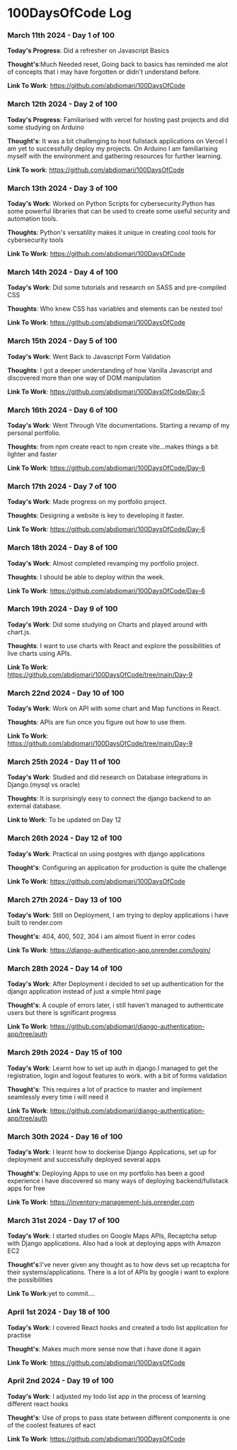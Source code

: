 # 100DaysOfCode Log 

### March 11th 2024 - Day 1 of 100

**Today's Progress**: Did a refresher on Javascript Basics

**Thought's**:Much Needed reset, Going back to basics has reminded me 
alot of concepts that i may have forgotten or didn't understand before.

**Link To Work**: https://github.com/abdiomari/100DaysOfCode

### March 12th 2024 - Day 2 of 100

**Today's Progress**: Familiarised with vercel for hosting past projects 
    and did some studying on Arduino 

**Thought's**: It was a bit challenging to host fullstack applications on Vercel
I am yet to successfully deploy my projects. On Arduino I am familiarising myself with the environment
and gathering resources for further learning.

**Link To work**: https://github.com/abdiomari/100DaysOfCode

### March 13th 2024 - Day 3 of 100

**Today's Work**: Worked on Python Scripts for cybersecurity.Python has some powerful libraries 
that can be used to create some useful security and automation tools.

**Thoughts**: Python's versatility makes it unique in creating cool tools for cybersecurity tools 

**Link To Work**: https://github.com/abdiomari/100DaysOfCode

### March 14th 2024 - Day 4 of 100

**Today's Work**: Did some tutorials and research on SASS and pre-compiled CSS

**Thoughts**: Who knew CSS has variables and elements can be nested too!

**Link To Work**: https://github.com/abdiomari/100DaysOfCode


### March 15th 2024 - Day 5 of 100

**Today's Work**: Went Back to Javascript Form Validation

**Thoughts**: I got a deeper understanding of how Vanilla Javascript and discovered more than one way of DOM manipulation

**Link To Work**: https://github.com/abdiomari/100DaysOfCode/Day-5


### March 16th 2024 - Day 6 of 100

**Today's Work**: Went Through Vite documentations. Starting a revamp of my personal portfolio.

**Thoughts**: from npm create react to npm create vite...makes things a bit lighter and faster

**Link To Work**: https://github.com/abdiomari/100DaysOfCode/Day-6


### March 17th 2024 - Day 7 of 100

**Today's Work**: Made progress on my portfolio project.

**Thoughts**: Designing a website is key to developing it faster.

**Link To Work**: https://github.com/abdiomari/100DaysOfCode/Day-6


### March 18th 2024 - Day 8 of 100

**Today's Work**: Almost completed revamping my portfolio project.

**Thoughts**: I should be able to deploy within the week.

**Link To Work**: https://github.com/abdiomari/100DaysOfCode/Day-6

### March 19th 2024 - Day 9 of 100

**Today's Work**: Did some studying on Charts and played around with chart.js.

**Thoughts**: I want to use charts with React and explore the possibilities of live charts using APIs.

**Link To Work**: https://github.com/abdiomari/100DaysOfCode/tree/main/Day-9


### March 22nd 2024 - Day 10 of 100

**Today's Work**: Work on API with some chart and Map functions in React.

**Thoughts**: APIs are fun once you figure out how to use them.

**Link To Work**: https://github.com/abdiomari/100DaysOfCode/tree/main/Day-9


### March 25th 2024 - Day 11 of 100

**Today's Work**: Studied and did research on Database integrations in Django.(mysql vs oracle)

**Thoughts**: It is surprisingly easy to connect the django backend to an external database.

**Link to Work**: To be updated on Day 12

### March 26th 2024 - Day 12 of 100

**Today's Work**: Practical on using postgres with django applications

**Thought's**: Configuring an application for production is quite the challenge

**Link To Work**: https://github.com/abdiomari/100DaysOfCode


### March 27th 2024 - Day 13 of 100

**Today's Work**: Still on Deployment, I am trying to deploy applications i have built to render.com

**Thought's**: 404, 400, 502, 304 i am almost fluent in error codes 

**Link To Work**: https://django-authentication-app.onrender.com/login/

### March 28th 2024 - Day 14 of 100

**Today's Work**: After Deployment i decided to set up authentication for the django application instead of just a simple html page

**Thought's**: A couple of errors later, i still haven't managed to authenticate users but there is sgnificant progress

**Link To Work**: https://github.com/abdiomari/django-authentication-app/tree/auth

### March 29th 2024 - Day 15 of 100

**Today's Work**: Learnt how to set up auth in django.I managed to get the registration, login and logout features to work. with a bit of forms validation

**Thought's**: This requires a lot of practice to master and implement seamlessly every time i will need it

**Link To Work**: https://github.com/abdiomari/django-authentication-app/tree/auth


### March 30th 2024 - Day 16 of 100

**Today's Work**: I learnt how to dockerise Django Applications, set up for deployment and successfully deployed several apps

**Thought's**: Deploying Apps to use on my portfolio has been a good experience i have discovered so many ways of deploying backend/fullstack apps for free

**Link To Work**: https://inventory-management-luis.onrender.com


### March 31st 2024 - Day 17 of 100

**Today's Work**: I started studies on Google Maps APIs, Recaptcha setup with Django applications. Also had a look at deploying apps with Amazon EC2

**Thought's**:I've never given any thought as to how devs set up recaptcha for
their systems/applications. There is a lot of APIs by google i want to explore 
the possibilities 

**Link To Work**:yet to commit.... 


### April 1st 2024 - Day 18 of 100

**Today's Work**: I covered React hooks and created a todo list application for practise

**Thought's**: Makes much more sense now that i have done it again

**Link To Work**: https://github.com/abdiomari/100DaysOfCode


### April 2nd 2024 - Day 19 of 100

**Today's Work**: I adjusted my todo list app in the process of learning different react hooks

**Thought's**: Use of props to pass state between different components is one of the coolest features of eact

**Link To Work**: https://github.com/abdiomari/100DaysOfCode




















